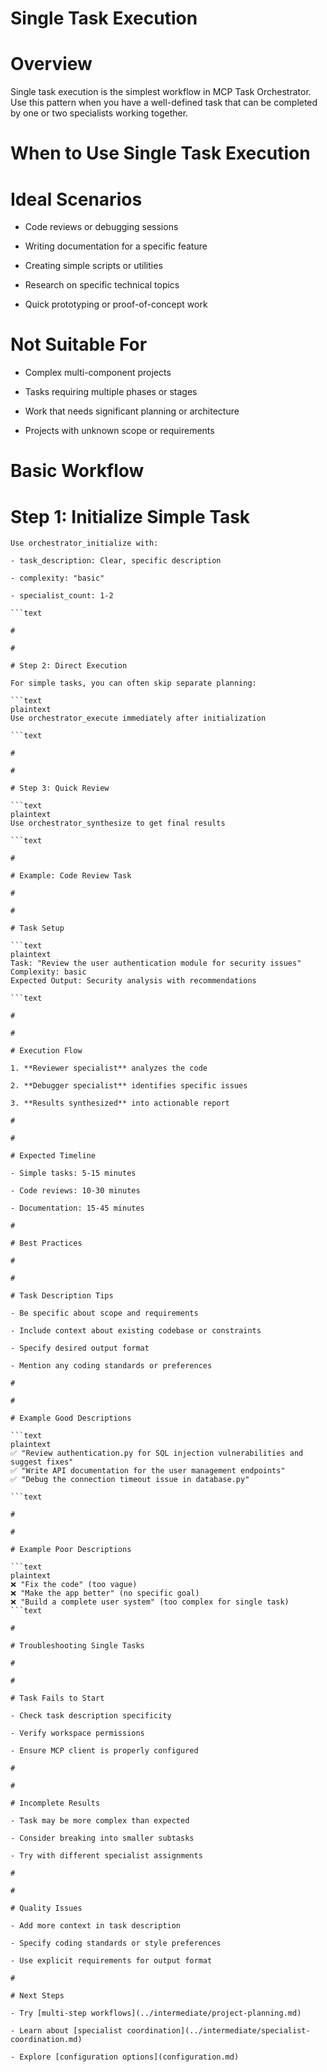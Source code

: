 

# Single Task Execution

#

# Overview

Single task execution is the simplest workflow in MCP Task Orchestrator. Use this pattern when you have a well-defined task that can be completed by one or two specialists working together.

#

# When to Use Single Task Execution

#

#

# Ideal Scenarios

- Code reviews or debugging sessions

- Writing documentation for a specific feature  

- Creating simple scripts or utilities

- Research on specific technical topics

- Quick prototyping or proof-of-concept work

#

#

# Not Suitable For

- Complex multi-component projects

- Tasks requiring multiple phases or stages

- Work that needs significant planning or architecture

- Projects with unknown scope or requirements

#

# Basic Workflow

#

#

# Step 1: Initialize Simple Task

```plaintext
Use orchestrator_initialize with:

- task_description: Clear, specific description

- complexity: "basic" 

- specialist_count: 1-2

```text

#

#

# Step 2: Direct Execution

For simple tasks, you can often skip separate planning:

```text
plaintext
Use orchestrator_execute immediately after initialization

```text

#

#

# Step 3: Quick Review

```text
plaintext
Use orchestrator_synthesize to get final results

```text

#

# Example: Code Review Task

#

#

# Task Setup

```text
plaintext
Task: "Review the user authentication module for security issues"
Complexity: basic
Expected Output: Security analysis with recommendations

```text

#

#

# Execution Flow

1. **Reviewer specialist** analyzes the code

2. **Debugger specialist** identifies specific issues  

3. **Results synthesized** into actionable report

#

#

# Expected Timeline

- Simple tasks: 5-15 minutes

- Code reviews: 10-30 minutes

- Documentation: 15-45 minutes

#

# Best Practices

#

#

# Task Description Tips

- Be specific about scope and requirements

- Include context about existing codebase or constraints

- Specify desired output format

- Mention any coding standards or preferences

#

#

# Example Good Descriptions

```text
plaintext
✅ "Review authentication.py for SQL injection vulnerabilities and suggest fixes"
✅ "Write API documentation for the user management endpoints"  
✅ "Debug the connection timeout issue in database.py"

```text

#

#

# Example Poor Descriptions

```text
plaintext
❌ "Fix the code" (too vague)
❌ "Make the app better" (no specific goal)
❌ "Build a complete user system" (too complex for single task)
```text

#

# Troubleshooting Single Tasks

#

#

# Task Fails to Start

- Check task description specificity

- Verify workspace permissions

- Ensure MCP client is properly configured

#

#

# Incomplete Results

- Task may be more complex than expected

- Consider breaking into smaller subtasks

- Try with different specialist assignments

#

#

# Quality Issues

- Add more context in task description

- Specify coding standards or style preferences

- Use explicit requirements for output format

#

# Next Steps

- Try [multi-step workflows](../intermediate/project-planning.md)

- Learn about [specialist coordination](../intermediate/specialist-coordination.md)

- Explore [configuration options](configuration.md)
